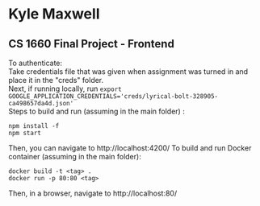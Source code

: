 #  Kyle Maxwell
## CS 1660 Final Project - Frontend

To authenticate: <br />
	Take credentials file that was given when assignment was turned in and place it in the "creds" folder.  
	Next, if running locally, run ``` export GOOGLE_APPLICATION_CREDENTIALS='creds/lyrical-bolt-328905-ca498657da4d.json' ```  
Steps to build and run (assuming in the main folder)	:
```
npm install -f
npm start
```
Then, you can navigate to http://localhost:4200/
To build and run Docker container (assuming in the main folder):
```
docker build -t <tag> .
docker run -p 80:80 <tag>
```
Then, in a browser, navigate to http://localhost:80/